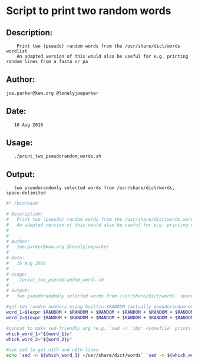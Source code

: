 # Script to print two random words

## Description:
        Print two (pseudo) random words from the /usr/share/dict/words wordlist
        An adapted version of this would also be useful for e.g. printing random lines from a fasta or pa 
 
## Author:
	joe.parker@kew.org @lonelyjoeparker
 
## Date: 
       16 Aug 2016
 
## Usage: 
       ./print_two_pseudorandom_words.sh
 
## Output:
       two pseudorandomly selected words from /usr/share/dict/words, space-delimited
 

```bash
#! /bin/bash

# Description:
#	Print two (pseudo) random words from the /usr/share/dict/words wordlist
#	An adapted version of this would also be useful for e.g. printing random lines from a fasta or paml file
#
#
# Author: 
#	joe.parker@kew.org @lonelyjoeparker
#
# Date: 
#	16 Aug 2016
#
# Usage: 
#	./print_two_pseudorandom_words.sh
#
# Output:
#	two pseudorandomly selected words from /usr/share/dict/words, space-delimited

#get two random numbers using builtin $RANDOM (actually pseudorandom only)
word_1=$(expr $RANDOM + $RANDOM + $RANDOM + $RANDOM + $RANDOM + $RANDOM + $RANDOM) #each RANDOM val [0-32767], around 7* as many words in wordlist, so 7 added rands to get the necessary range
word_2=$(expr $RANDOM + $RANDOM + $RANDOM + $RANDOM + $RANDOM + $RANDOM + $RANDOM) 

#concat to make sed-friendly arg (e.g. `sed -n '10p' <somefile` prints 10th line in <somefile>
which_word_1="${word_1}p"
which_word_2="${word_2}p"

#ask sed to get n1th and n2th lines 
echo `sed -n ${which_word_1} </usr/share/dict/words` `sed -n ${which_word_2} </usr/share/dict/words`
```
